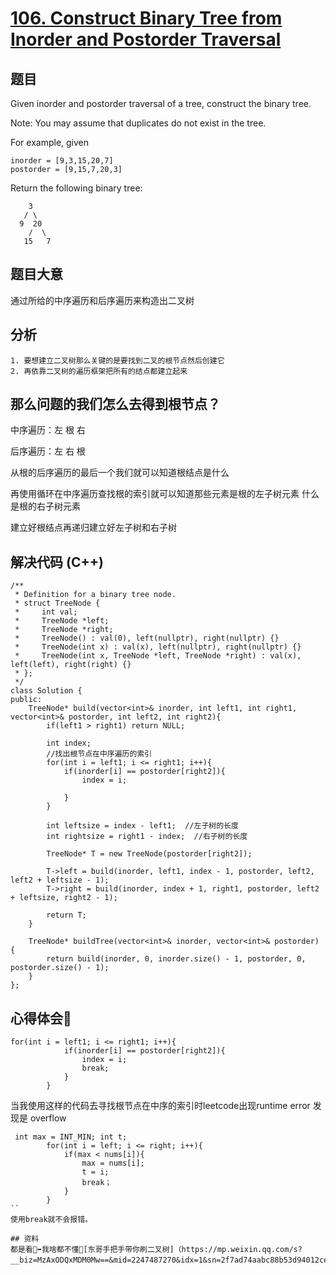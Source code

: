 # [106. Construct Binary Tree from Inorder and Postorder Traversal](https://leetcode.com/problems/construct-binary-tree-from-inorder-and-postorder-traversal/)

## 题目
Given inorder and postorder traversal of a tree, construct the binary tree.

Note:
You may assume that duplicates do not exist in the tree.

For example, given
```
inorder = [9,3,15,20,7]
postorder = [9,15,7,20,3]
```
Return the following binary tree:
```
    3
   / \
  9  20
    /  \
   15   7
```

## 题目大意
通过所给的中序遍历和后序遍历来构造出二叉树

## 分析
```
1. 要想建立二叉树那么关键的是要找到二叉的根节点然后创建它
2. 再依靠二叉树的遍历框架把所有的结点都建立起来
```
那么问题的我们怎么去得到根节点？
---
中序遍历：左 根 右

后序遍历：左 右 根

从根的后序遍历的最后一个我们就可以知道根结点是什么

再使用循环在中序遍历查找根的索引就可以知道那些元素是根的左子树元素 什么是根的右子树元素

建立好根结点再递归建立好左子树和右子树

## 解决代码 (C++)
```
/**
 * Definition for a binary tree node.
 * struct TreeNode {
 *     int val;
 *     TreeNode *left;
 *     TreeNode *right;
 *     TreeNode() : val(0), left(nullptr), right(nullptr) {}
 *     TreeNode(int x) : val(x), left(nullptr), right(nullptr) {}
 *     TreeNode(int x, TreeNode *left, TreeNode *right) : val(x), left(left), right(right) {}
 * };
 */
class Solution {
public:
    TreeNode* build(vector<int>& inorder, int left1, int right1, vector<int>& postorder, int left2, int right2){
        if(left1 > right1) return NULL;

        int index;
        //找出根节点在中序遍历的索引
        for(int i = left1; i <= right1; i++){
            if(inorder[i] == postorder[right2]){
                index = i;
                
            }
        }

        int leftsize = index - left1;  //左子树的长度
        int rightsize = right1 - index;  //右子树的长度

        TreeNode* T = new TreeNode(postorder[right2]);

        T->left = build(inorder, left1, index - 1, postorder, left2, left2 + leftsize - 1);
        T->right = build(inorder, index + 1, right1, postorder, left2 + leftsize, right2 - 1);

        return T;
    }

    TreeNode* buildTree(vector<int>& inorder, vector<int>& postorder) {
        return build(inorder, 0, inorder.size() - 1, postorder, 0, postorder.size() - 1);
    }
};
```

## 心得体会🎈

```
for(int i = left1; i <= right1; i++){
            if(inorder[i] == postorder[right2]){
                index = i;
                break;
            }
        }
```
当我使用这样的代码去寻找根节点在中序的索引时leetcode出现runtime error 发现是 overflow 
```
 int max = INT_MIN; int t;
        for(int i = left; i <= right; i++){
            if(max < nums[i]){
                max = nums[i];
                t = i;
                break；
            }
        }
``
使用break就不会报错。

## 资料
都是看📌➡我啥都不懂🤧[东哥手把手带你刷二叉树]（https://mp.weixin.qq.com/s?__biz=MzAxODQxMDM0Mw==&mid=2247487270&idx=1&sn=2f7ad74aabc88b53d94012ceccbe51be&chksm=9bd7f12eaca078384733168971147866c140496cb257946f8170f05e46d16099f3eef98d39d9&scene=21#wechat_redirect）
